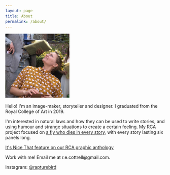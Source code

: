 ```yaml
---
layout: page
title: About
permalink: /about/
---
```


<div class="text">

<img src="/assets/images/me.jpg" width="40%">
<p></p>
<p>
Hello! I'm an image-maker, storyteller and designer. I graduated from the Royal College of Art in 2019.</p>

<p>
I'm interested in natural laws and how they can be used to write stories, and using humour and strange situations to create a certain feeling. My RCA project focused on <a href="/fly-comics">a fly who dies in every story</a>, with every story lasting six panels long.
</p>

<p>
<a href="https://www.itsnicethat.com/articles/dance-of-life-royal-college-of-art-london-print-studio-publication-221018">It's Nice That feature on our RCA graphic anthology</a><p>

<p>Work with me! Email me at r.e.cottrell@gmail.com.</p>

<p>Instagram: <a href="https://instagram.com/rapturebird">@rapturebird</a></p>
